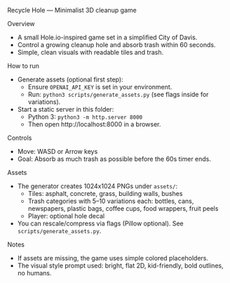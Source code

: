 Recycle Hole — Minimalist 3D cleanup game

Overview
- A small Hole.io-inspired game set in a simplified City of Davis.
- Control a growing cleanup hole and absorb trash within 60 seconds.
- Simple, clean visuals with readable tiles and trash.

How to run
- Generate assets (optional first step):
  - Ensure `OPENAI_API_KEY` is set in your environment.
  - Run: `python3 scripts/generate_assets.py` (see flags inside for variations).
- Start a static server in this folder:
  - Python 3: `python3 -m http.server 8000`
  - Then open http://localhost:8000 in a browser.

Controls
- Move: WASD or Arrow keys
- Goal: Absorb as much trash as possible before the 60s timer ends.

Assets
- The generator creates 1024x1024 PNGs under `assets/`:
  - Tiles: asphalt, concrete, grass, building walls, bushes
  - Trash categories with 5–10 variations each: bottles, cans, newspapers, plastic bags, coffee cups, food wrappers, fruit peels
  - Player: optional hole decal
- You can rescale/compress via flags (Pillow optional). See `scripts/generate_assets.py`.

Notes
- If assets are missing, the game uses simple colored placeholders.
- The visual style prompt used: bright, flat 2D, kid-friendly, bold outlines, no humans.

